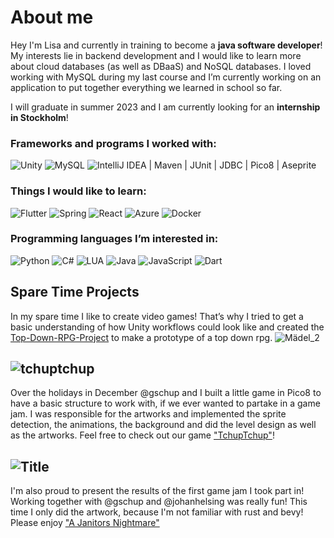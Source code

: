 # About me

Hey I'm Lisa and currently in training to become a **java software developer**! My interests lie in backend development and I would like to learn more about cloud databases (as well as DBaaS) and NoSQL databases. I loved working with MySQL during my last course and I’m currently working on an application to put together everything we learned in school so far.

I will graduate in summer 2023 and I am currently looking for an **internship in Stockholm**! 

### Frameworks and programs I worked with:
![Unity](https://img.shields.io/badge/Unity-100000?style=for-the-badge&logo=unity&logoColor=white)
![MySQL](https://img.shields.io/badge/MySQL-00000F?style=for-the-badge&logo=mysql&logoColor=white)
![IntelliJ IDEA](https://img.shields.io/badge/IntelliJIDEA-000000.svg?style=for-the-badge&logo=intellij-idea&logoColor=white)
  | Maven | JUnit | JDBC | Pico8 | Aseprite

### Things I would like to learn:
![Flutter](https://img.shields.io/badge/Flutter-02569B?style=for-the-badge&logo=flutter&logoColor=white)
![Spring](https://img.shields.io/badge/Spring-6DB33F?style=for-the-badge&logo=spring&logoColor=white)
![React](https://img.shields.io/badge/React-20232A?style=for-the-badge&logo=react&logoColor=61DAFB)
![Azure](https://img.shields.io/badge/Microsoft_Azure-0089D6?style=for-the-badge&logo=microsoft-azure&logoColor=white)
![Docker](https://img.shields.io/badge/docker-%230db7ed.svg?style=for-the-badge&logo=docker&logoColor=white)


### Programming languages I’m interested in:
![Python](https://img.shields.io/badge/Python-14354C?style=for-the-badge&logo=python&logoColor=white)
![C#](https://img.shields.io/badge/C%23-239120?style=for-the-badge&logo=c-sharp&logoColor=white)
![LUA](https://img.shields.io/badge/Lua-2C2D72?style=for-the-badge&logo=lua&logoColor=white)
![Java]( 	https://img.shields.io/badge/Java-ED8B00?style=for-the-badge&logo=java&logoColor=white)
![JavaScript](https://img.shields.io/badge/JavaScript-F7DF1E?style=for-the-badge&logo=javascript&logoColor=black)
![Dart](https://img.shields.io/badge/Dart-0175C2?style=for-the-badge&logo=dart&logoColor=white)

## Spare Time Projects

In my spare time I like to create video games! That’s why I tried to get a basic understanding of how Unity workflows could look like and created the [Top-Down-RPG-Project](https://github.com/LisaDuente/Top-Down-RPG-Projekt) to make a prototype of a top down rpg. 
![Mädel_2](https://user-images.githubusercontent.com/88434438/156877478-ae2c7f64-e811-4e34-b4aa-5b4fe2d23a83.gif)


## ![tchuptchup](https://user-images.githubusercontent.com/88434438/156878205-7b7ce8cb-2aa0-4d52-9820-bad80efed6e8.png)

Over the holidays in December @gschup and I built a little game in Pico8 to have a basic structure to work with, if we ever wanted to partake in a game jam. I was responsible for the artworks and implemented the sprite detection, the animations, the background and did the level design as well as the artworks. Feel free to check out our game ["TchupTchup"](https://du-ente.itch.io/tchup-tchup)!

## ![Title](https://user-images.githubusercontent.com/88434438/156877907-3868420e-5bff-42fb-9a7f-e5df602e5524.png)

I'm also proud to present the results of the first game jam I took part in! Working together with @gschup and @johanhelsing was really fun! This time I only did the artwork, because I'm not familiar with rust and bevy! Please enjoy ["A Janitors Nightmare"](https://gorktheork.itch.io/bevy-jam-1-submission)

